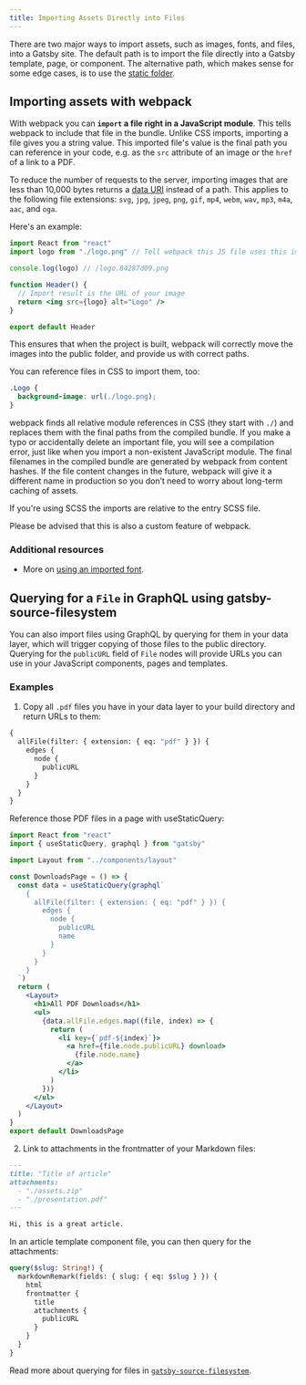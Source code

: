 ```yaml
---
title: Importing Assets Directly into Files
---
```


There are two major ways to import assets, such as images, fonts, and files, into a Gatsby site. The default path is to import the file directly into a Gatsby template, page, or component. The alternative path, which makes sense for some edge cases, is to use the [static folder](/docs/how-to/images-and-media/static-folder).

## Importing assets with webpack

With webpack you can **`import` a file right in a JavaScript module**. This tells webpack to include that file in the bundle. Unlike CSS imports, importing a file gives you a string value. This imported file's value is the final path you can reference in your code, e.g. as the `src` attribute of an image or the `href` of a link to a PDF.

To reduce the number of requests to the server, importing images that are less than 10,000 bytes returns a
[data URI](https://developer.mozilla.org/en-US/docs/Web/HTTP/Basics_of_HTTP/Data_URIs) instead of a path. This applies to the following file extensions: `svg`, `jpg`, `jpeg`, `png`, `gif`, `mp4`, `webm`, `wav`, `mp3`, `m4a`, `aac`, and `oga`.

Here's an example:

```jsx
import React from "react"
import logo from "./logo.png" // Tell webpack this JS file uses this image

console.log(logo) // /logo.84287d09.png

function Header() {
  // Import result is the URL of your image
  return <img src={logo} alt="Logo" />
}

export default Header
```

This ensures that when the project is built, webpack will correctly move the images into the public folder, and provide us with correct paths.

You can reference files in CSS to import them, too:

```css
.Logo {
  background-image: url(./logo.png);
}
```

webpack finds all relative module references in CSS (they start with `./`) and replaces them with the final paths from the compiled bundle. If you make a typo or accidentally delete an important file, you will see a compilation error, just like when you import a non-existent JavaScript module. The final filenames in the compiled bundle are generated by webpack from content hashes. If the file content changes in the future, webpack will give it a different name in production so you don’t need to worry about long-term caching of assets.

If you're using SCSS the imports are relative to the entry SCSS file.

Please be advised that this is also a custom feature of webpack.

<EggheadEmbed
  lessonLink="https://egghead.io/lessons/gatsby-import-a-local-image-into-a-gatsby-component-with-webpack"
  lessonTitle="Import a Local Image into a Gatsby Component with webpack"
/>

### Additional resources

- More on [using an imported font](/docs/recipes/styling-css#adding-a-local-font).

## Querying for a `File` in GraphQL using gatsby-source-filesystem

You can also import files using GraphQL by querying for them in your data layer, which will trigger copying of those files to the public directory. Querying for the `publicURL` field of `File` nodes will provide URLs you can use in your JavaScript components, pages and templates.

### Examples

1. Copy all `.pdf` files you have in your data layer to your build directory and return URLs to them:

```graphql
{
  allFile(filter: { extension: { eq: "pdf" } }) {
    edges {
      node {
        publicURL
      }
    }
  }
}
```

Reference those PDF files in a page with useStaticQuery:

```jsx
import React from "react"
import { useStaticQuery, graphql } from "gatsby"

import Layout from "../components/layout"

const DownloadsPage = () => {
  const data = useStaticQuery(graphql`
    {
      allFile(filter: { extension: { eq: "pdf" } }) {
        edges {
          node {
            publicURL
            name
          }
        }
      }
    }
  `)
  return (
    <Layout>
      <h1>All PDF Downloads</h1>
      <ul>
        {data.allFile.edges.map((file, index) => {
          return (
            <li key={`pdf-${index}`}>
              <a href={file.node.publicURL} download>
                {file.node.name}
              </a>
            </li>
          )
        })}
      </ul>
    </Layout>
  )
}
export default DownloadsPage
```

2. Link to attachments in the frontmatter of your Markdown files:

```markdown
---
title: "Title of article"
attachments:
  - "./assets.zip"
  - "./presentation.pdf"
---

Hi, this is a great article.
```

In an article template component file, you can then query for the attachments:

```graphql
query($slug: String!) {
  markdownRemark(fields: { slug: { eq: $slug } }) {
    html
    frontmatter {
      title
      attachments {
        publicURL
      }
    }
  }
}
```

Read more about querying for files in [`gatsby-source-filesystem`](/plugins/gatsby-source-filesystem/).
